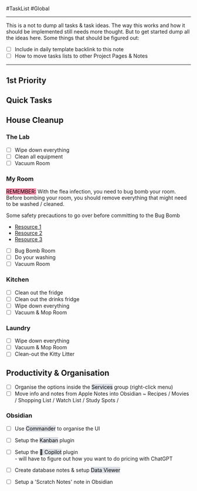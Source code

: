 #TaskList #Global 
- - -
This is a not to dump all tasks & task ideas. The way this works and how it should be implemented still needs more thought. But to get started dump all the ideas here.
Some things that should be figured out:

- [ ] Include in daily template backlink to this note
- [ ] How to move tasks lists to other Project Pages & Notes

- - -
## 1st Priority


## Quick Tasks


## House Cleanup
### The Lab
- [ ] Wipe down everything
- [ ] Clean all equipment
- [ ] Vacuum Room
### My Room
<mark style="background: #FF5582A6;">REMEMBER:</mark> 
With the flea infection, you need to bug bomb your room. Before bombing your room, you should remove everything that might need to be washed / cleaned.

Some safety precautions to go over before committing to the Bug Bomb
- [Resource 1](https://tinyurl.com/yrdkvk5d)
- [Resource 2](https://tinyurl.com/ykn8bvjh)
- [Resource 3](https://tinyurl.com/2x8yolph)

- [ ] Bug Bomb Room
- [ ] Do your washing
- [ ] Vacuum Room
### Kitchen
- [ ] Clean out the fridge
- [ ] Clean out the drinks fridge
- [ ] Wipe down everything
- [ ] Vacuum & Mop Room
### Laundry
- [ ] Wipe down everything
- [ ] Vacuum & Mop Room
- [ ] Clean-out the Kitty Litter

## Productivity & Organisation

- [ ] Organise the options inside the <mark style="background: #CACFD9A6;">Services</mark> group (right-click menu)
- [ ] Move info and notes from Apple Notes into Obsidian ~ Recipes / Movies / Shopping List / Watch List / Study Spots / 
### Obsidian
- [ ] Use <mark style="background: #CACFD9A6;">Commander</mark> to organise the UI
- [ ] Setup the <mark style="background: #CACFD9A6;">Kanban</mark> plugin
- [ ] Setup the <mark style="background: #CACFD9A6;">🤖 Copilot</mark> plugin  
		- will have to figure out how you want to do pricing with ChatGPT
- [ ] Create database notes & setup <mark style="background: #CACFD9A6;">Data Viewer</mark>
- [ ] Setup a 'Scratch Notes' note in Obsidian


